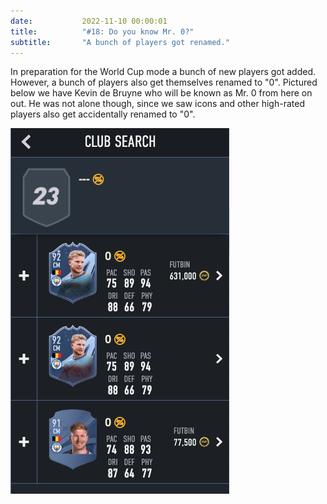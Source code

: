 ```yaml
---
date: 			2022-11-10 00:00:01
title: 			"#18: Do you know Mr. 0?"
subtitle: 		"A bunch of players got renamed."
---
```


In preparation for the World Cup mode a bunch of new players got added. However, a bunch of players also get themselves renamed to "0". Pictured below we have Kevin de Bruyne who will be known as Mr. 0 from here on out. He was not alone though, since we saw icons and other high-rated players also get accidentally renamed to "0".

<img src="/assets/images/0.png" alt="Welcome Mr. 0!"/>